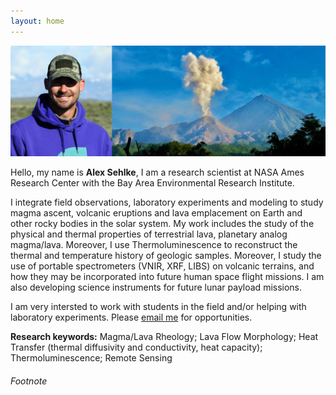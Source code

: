 ```yaml
---
layout: home
---
```


![volcano image](static/introphoto.png)

Hello, my name is **Alex Sehlke**, I am a research scientist at NASA Ames Research Center with the Bay Area Environmental Research Institute.



I integrate field observations, laboratory experiments and modeling to study magma ascent, volcanic eruptions and lava emplacement on Earth and other rocky bodies in the solar system. My work includes the study of the physical and thermal properties of terrestrial lava, planetary analog magma/lava. Moreover, I use Thermoluminescence to reconstruct the thermal and temperature history of geologic samples. Moreover, I study the use of portable spectrometers (VNIR, XRF, LIBS) on volcanic terrains, and how they may be incorporated into future human space flight missions. I am also developing science instruments for future lunar payload missions.

I am very intersted to work with students in the field and/or helping with laboratory experiments. Please [email me](mailto:alexander.sehlke@nasa.gov) for opportunities.

**Research keywords:** Magma/Lava Rheology; Lava Flow Morphology; Heat Transfer (thermal diffusivity and conductivity, heat capacity); Thermoluminescence; Remote Sensing





###### Footnote

[^fn1]: contracting through the Bay Area Environmental Research Institute

